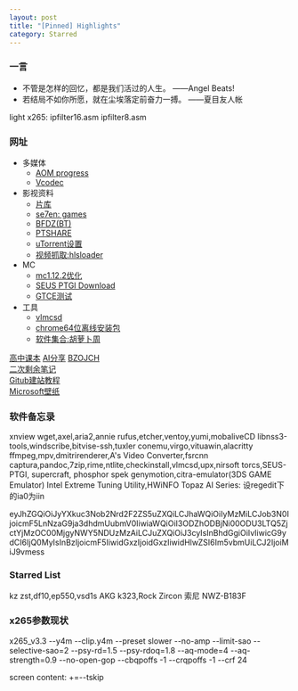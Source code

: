 ```yaml
---
layout: post
title: "[Pinned] Highlights"
category: Starred
---
```


### 一言
- 不管是怎样的回忆，都是我们活过的人生。  ——Angel Beats!
- 若结局不如你所愿，就在尘埃落定前奋力一搏。  ——夏目友人帐


light x265: ipfilter16.asm ipfilter8.asm

### 网址

- 多媒体
  - [AOM progress](https://datastudio.google.com/reporting/a84c7736-99c3-4ff5-a9df-92deae923294/page/oDYAB)
  - [Vcodec](https://blog.csdn.net/vn9PLgZvnPs1522s82g/article/details/85271034)
- 影视资料
  - [片库](https://pianku.tv)
  - [se7en: games](http://se7en.ws)  
  - [BFDZ(BT)](https://www.bfdz.ink)
  - [PTSHARE](http://www.ptshare.org/)
  - [uTorrent设置](https://zhuanlan.zhihu.com/p/30937917)
  - [视频抓取:hlsloader](https://www.hlsloader.com)
- MC
  - [mc1.12.2优化](https://tieba.baidu.com/p/6014635071)
  - [SEUS PTGI Download](https://yiff.party/patreon/4847727)
  - [GTCE测试](https://github.com/GregTecher/mc-tuning)
- 工具
  - [vlmcsd](http://wind4.github.io/vlmcsd/)
  - [chrome64位离线安装包](https://www.google.com/chrome/?platform=win64&standalone=1)
  - [软件集合:胡萝卜周](http://www.carrotchou.blog/)

[高中课本](http://www.kebenzhan.com)
[AI分享](https://blog.csdn.net/v_JULY_v)
[BZOJCH](http://ruanx.pw/bzojch/)  
[二次剩余笔记](https://blog.csdn.net/a_crazy_czy/article/details/51959546)  
[Gitub建站教程](http://yanping.me/cn/blog/2012/03/18/github-pages-step-by-step/)  
[Microsoft壁纸](https://support.microsoft.com/zh-cn/help/18826)  

### 软件备忘录

xnview
wget,axel,aria2,annie
rufus,etcher,ventoy,yumi,mobaliveCD
libnss3-tools,windscribe,bitvise-ssh,tuxler
conemu,virgo,vituawin,alacritty
ffmpeg,mpv,dmitrirenderer,A's Video Converter,fsrcnn
captura,pandoc,7zip,rime,ntlite,checkinstall,vlmcsd,upx,nirsoft
torcs,SEUS-PTGI, supercraft, phosphor
spek
genymotion,citra-emulator(3DS GAME Emulator)
Intel Extreme Tuning Utility,HWiNFO
Topaz AI Series: 设regedit下的ia0为iin

eyJhZGQiOiJyYXkuc3Nob2Nrd2F2ZS5uZXQiLCJhaWQiOiIyMzMiLCJob3N0IjoicmF5LnNzaG9ja3dhdmUubmV0IiwiaWQiOiI3ODZhODBjNi00ODU3LTQ5ZjctYjMzOC00MjgyNWY5NDUzMzAiLCJuZXQiOiJ3cyIsInBhdGgiOiIvIiwicG9ydCI6IjQ0MyIsInBzIjoicmF5IiwidGxzIjoidGxzIiwidHlwZSI6Im5vbmUiLCJ2IjoiMiJ9vmess

### Starred List
kz zst,df10,ep550,vsd1s
AKG k323,Rock Zircon
索尼 NWZ-B183F

### x265参数现状

x265_v3.3 --y4m --clip.y4m --preset slower --no-amp --limit-sao --selective-sao=2 --psy-rd=1.5 --psy-rdoq=1.8 --aq-mode=4 --aq-strength=0.9 --no-open-gop --cbqpoffs -1 --crqpoffs -1 --crf 24

screen content: +=--tskip

